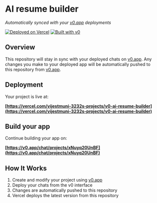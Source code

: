 # AI resume builder

*Automatically synced with your [v0.app](https://v0.app) deployments*

[![Deployed on Vercel](https://img.shields.io/badge/Deployed%20on-Vercel-black?style=for-the-badge&logo=vercel)](https://vercel.com/vijestmuni-3232s-projects/v0-ai-resume-builder)
[![Built with v0](https://img.shields.io/badge/Built%20with-v0.app-black?style=for-the-badge)](https://v0.app/chat/projects/xNuyq20UnBF)

## Overview

This repository will stay in sync with your deployed chats on [v0.app](https://v0.app).
Any changes you make to your deployed app will be automatically pushed to this repository from [v0.app](https://v0.app).

## Deployment

Your project is live at:

**[https://vercel.com/vijestmuni-3232s-projects/v0-ai-resume-builder](https://vercel.com/vijestmuni-3232s-projects/v0-ai-resume-builder)**

## Build your app

Continue building your app on:

**[https://v0.app/chat/projects/xNuyq20UnBF](https://v0.app/chat/projects/xNuyq20UnBF)**

## How It Works

1. Create and modify your project using [v0.app](https://v0.app)
2. Deploy your chats from the v0 interface
3. Changes are automatically pushed to this repository
4. Vercel deploys the latest version from this repository
